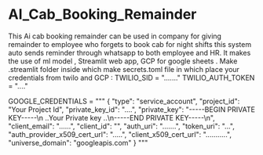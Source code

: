 # AI_Cab_Booking_Remainder
This Ai cab booking remainder can be used in company for giving remainder to employee who forgets to book cab for night shifts this system auto sends reminder through whatsapp to both employee and HR. It makes the use of ml model , Streamlit web app, GCP for google sheets .
Make .streamlit folder inside which make secrets.toml file in which place your credentials from twilo and GCP  : 
TWILIO_SID = "......."
TWILIO_AUTH_TOKEN = "...."

GOOGLE_CREDENTIALS = """
{
  "type": "service_account",
  "project_id": "Your Project Id",
  "private_key_id": "....",
  "private_key": "-----BEGIN PRIVATE KEY-----\\n ..Your Private key ..\\n-----END PRIVATE KEY-----\\n",
  "client_email": "......",
  "client_id": "",
  "auth_uri": ".......",
  "token_uri": "...",
  "auth_provider_x509_cert_url": ".....",
  "client_x509_cert_url": "...........",
  "universe_domain": "googleapis.com"
}
"""
